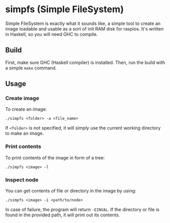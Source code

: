 # simpfs (Simple FileSystem)

Simple FileSystem is exactly what it sounds like, a simple tool to create an image loadable and usable as a sort of init RAM disk for raspios. It's written in Haskell, so you will need GHC to compile.

## Build

First, make sure GHC (Haskell compiler) is installed. Then, run the build with a simple `make` command.

## Usage

### Create image

To create an image:

```shell
./simpfs <folder> -a <file_name>
```

If `<folder>` is not specified, it will simply use the current working directory to make an image.

### Print contents

To print contents of the image in form of a tree:

```shell
./simpfs <image> -l
```

### Inspect node

You can get contents of file or directory in the image by using:

```shell
./simpfs <image> -i <path/to/node>
```

In case of failure, the program will return `-EINVAL`. If the directory or file is found in the provided path, it will print out its contents.
